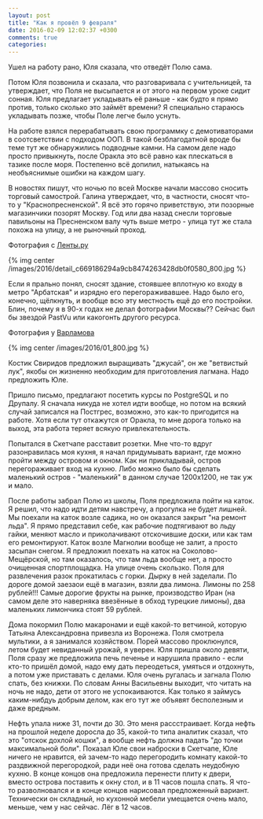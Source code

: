 ```yaml
---
layout: post
title: "Как я провёл 9 февраля"
date: 2016-02-09 12:02:37 +0300
comments: true
categories: 
---
```

Ушел на работу рано, Юля сказала, что отведёт Полю сама. 

Потом Юля позвонила и сказала, что разговаривала с учительницей, та утверждает, что Поля не высыпается и от этого на первом уроке сидит сонная. Юля предлагает укладывать её раньше - как будто я прямо против, только сколько это займёт времени? Я специально стараюсь укладывать позже, чтобы Поле легче было уснуть.

На работе взялся перерабатывать свою программку с демотиваторами в соотсветствии с подходом ООП. В такой безблагодатной вроде бы теме тут же обнаружились подводные камни. На самом деле надо просто привыкнуть, после Оракла это всё равно как плескаться в тазике после моря. Постепенно всё допилил, натыкаясь на необъяснимые ошибки на каждом шагу.

В новостях пишут, что ночью по всей Москве начали массово сносить торговый самострой. Галина утверждает, что, в частности, сносят что-то у "Краснопресненской". Я всё это горячо приветствую, эти позорные магазинчики позорят Москву. Год или два назад снесли торговые павильоны на Пресненском валу чуть выше метро - улица тут же стала похожа на улицу, а не рыночный проход.

Фотография с [Ленты.ру](http://lenta.ru/articles/2016/02/09/kiosk/)

{% img center /images/2016/detail_c669186294a9cb8474263428db0f0580_800.jpg %}
 
Если я прально понял, сносят здание, стоявшее вплотную ко входу в метро "Арбатская" и изрядно его перегораживавшее. Надо было его, конечно, щёлкнуть, и вообще всю эту местность ещё до его постройки. Блин, почему я в 90-х годах не делал фотографии Москвы?? Сейчас был бы звездой PastVu или какогонть другого ресурса. 
 
Фотография у [Варламова](http://varlamov.ru/1588168.html) 

{% img center /images/2016/01_800.jpg %}

Костик Свиридов предложил выращивать "джусай", он же "ветвистый лук", якобы он жизненно необходим для приготовления лагмана. Надо предложить Юле.

Пришло письмо, предлагают посетить курсы по PostgreSQL и по Друпалу. Я сначала никуда не хотел идти вообще, но потом на всякий случай записался на Постгрес, возможно, это как-то пригодится на работе. Хотя если тут откажутся от Оракла, то мне дорога только на выход, эта работа теряет всякую привлекательность.

Попытался в Скетчапе расставит розетки. Мне что-то вдруг разонравилась моя кухня, я начал придумывать вариант, где можно пройти между островом и окном. Как ни прикладывай, остров перегораживает вход на кухню. Либо можно было бы сделать маленький остров - "маленький" в данном случае 1200х1200, не так уж и мало.

После работы забрал Полю из школы, Поля предложила пойти на каток. Я решил, что надо идти детям навстречу, а прогулка не будет лишней. Мы поехали на каток возле садика, но он оказался закрыт "на ремонт льда". Я прямо представил себе, как рабочие подтягивают во льду гайки, меняют масло и приколачивают отскочившие доски, или как там его ремонтируют. Каток возле Магнолии вообще не залит, а просто засыпан снегом. Я предложил поехать на каток на Соколово-Мещёрской, но там оказалось, что там льда вообще нет, а просто очищенная спортплощадка. На улице очень скользко. Поля для развлечения разок прокатилась с горки. Дырку в ней заделали. По дороге домой заезаои ещё в магазин, взяли два лимона. Лимоны по 258 рублей!!! Самые дорогие фрукты на рынке, производство Иран (на самом деле это наверняка ввезённые в обход турецкие лимоны), два маленьких лимончика стоят 59 рублей.

Дома покормил Полю макаронами и ещё какой-то ветчиной, которую Татьяна Александровна привезла из Воронежа. Поля смотрела мультики, а я занимался хозяйством. Порей массово проклюнулся, летом будет невиданный урожай, я уверен. Юля пришла около девяти, Поля сразу же предложила печь печенье и нарушила правило - если кто-то пришёл домой, надо ему дать переодеться, умяться и отдохнуть, а потом уже приставать с делами. Юля очень ругалась и загнала Полю спать, без книжки. По словам Анны Васильевны выходит, что читать на ночь не надо, дети от этого не успокаиваются. Как только я займусь каким-нибдуь добрым делом, как его тут же объявят бесполезным и даже вредным.

Нефть упала ниже 31, почти до 30. Это меня рассстраивает. Когда нефть на прошлой неделе доросла до 35, какой-то типа аналитик сказал, что это "отскок дохлой кошки", а вообще нефть должна падать "до точки максимальной боли". Показал Юле свои наброски в Скетчапе, Юле ничего не нравится, ей зачем-то надо перегородить комнату какой-то раздвижной перегородкой, ради неё она готова сделать неудобную кухню. В конце концов она предложила перенести плиту к двери, вместо острова поставить к окну стол, и в 11 часов пошла спать. Я что-то разволновался и в конце концов нарисовал предложенный вариант. Технически он складный, но кухонной мебели умещается очень мало, меньше, чем у нас сейчас. Лёг в 12 часов.